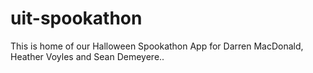 uit-spookathon
==============

This is home of our Halloween Spookathon App for Darren MacDonald, Heather Voyles and Sean Demeyere..
